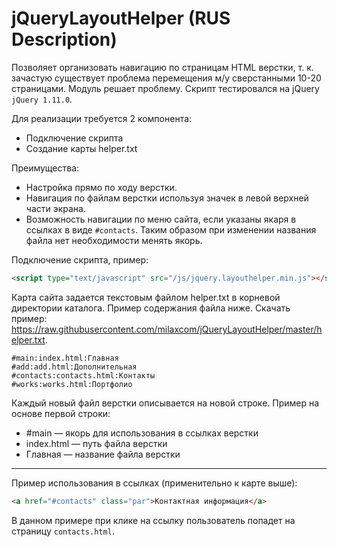 jQueryLayoutHelper (RUS Description)
============

Позволяет организовать навигацию по страницам HTML верстки, т. к. зачастую существует проблема перемещения м/у сверстанными 10-20 страницами. Модуль решает проблему. Скрипт тестировался на jQuery ```jQuery 1.11.0```.

Для реализации требуется 2 компонента:
- Подключение скрипта
- Создание карты helper.txt

Преимущества:
- Настройка прямо по ходу верстки.
- Навигация по файлам верстки используя значек в левой верхней части экрана.
- Возможность навигации по меню сайта, если указаны якаря в ссылках в виде ```#contacts```. Таким образом при изменении названия файла нет необходимости менять якорь.

Подключение скрипта, пример:
```html
<script type="text/javascript" src="/js/jquery.layouthelper.min.js"></script>
```

Карта сайта задается текстовым файлом helper.txt в корневой директории каталога. Пример содержания файла ниже.
Скачать пример: https://raw.githubusercontent.com/milaxcom/jQueryLayoutHelper/master/helper.txt.
```text
#main:index.html:Главная
#add:add.html:Дополнительная
#contacts:contacts.html:Контакты
#works:works.html:Портфолио
```
Каждый новый файл верстки описывается на новой строке. Пример на основе первой строки:
- #main — якорь для использования в ссылках верстки
- index.html — путь файла верстки
- Главная — название файла верстки

---

Пример использования в ссылках (применительно к карте выше):
```html
<a href="#contacts" class="par">Контактная информация</a>
```
В данном примере при клике на ссылку пользователь попадет на страницу ```contacts.html```.
